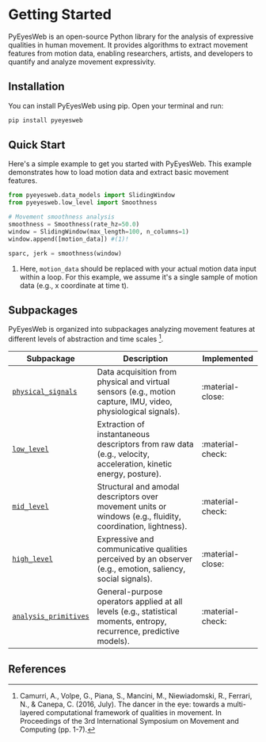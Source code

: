 # Getting Started

PyEyesWeb is an open-source Python library for the analysis of expressive qualities in human movement.
It provides algorithms to extract movement features from motion data, enabling researchers, artists, and developers to quantify and analyze movement expressivity.

## Installation

You can install PyEyesWeb using pip. Open your terminal and run:

```bash
pip install pyeyesweb
```

## Quick Start

Here's a simple example to get you started with PyEyesWeb. This example demonstrates how to load motion data and extract basic movement features.

```python
from pyeyesweb.data_models import SlidingWindow
from pyeyesweb.low_level import Smoothness

# Movement smoothness analysis
smoothness = Smoothness(rate_hz=50.0)
window = SlidingWindow(max_length=100, n_columns=1)
window.append([motion_data]) #(1)!

sparc, jerk = smoothness(window)
```

1. Here, `motion_data` should be replaced with your actual motion data input within a loop. For this example, we assume it's a single sample of motion data (e.g., x coordinate at time t).

## Subpackages

PyEyesWeb is organized into subpackages analyzing movement features at different levels of abstraction and time scales [^1].

| <div style="min-width:150px">Subpackage</div>                    | Description                                                                                                          | Implemented      |
|------------------------------------------------------------------|----------------------------------------------------------------------------------------------------------------------|------------------|
| [`physical_signals`](theoretical_framework/physical_signals/index.md)       | Data acquisition from physical and virtual sensors (e.g., motion capture, IMU, video, physiological signals).        | :material-close: |
| [`low_level`](theoretical_framework/low_level/index.md)                     | Extraction of instantaneous descriptors from raw data (e.g., velocity, acceleration, kinetic energy, posture).       | :material-check: |
| [`mid_level`](theoretical_framework/mid_level/index.md)                     | Structural and amodal descriptors over movement units or windows (e.g., fluidity, coordination, lightness).          | :material-check: |
| [`high_level`](theoretical_framework/high_level/index.md)                   | Expressive and communicative qualities perceived by an observer (e.g., emotion, saliency, social signals).           | :material-close: |
| [`analysis_primitives`](theoretical_framework/analysis_primitives/index.md) | General-purpose operators applied at all levels (e.g., statistical moments, entropy, recurrence, predictive models). | :material-check: |

## References

[^1]: Camurri, A., Volpe, G., Piana, S., Mancini, M., Niewiadomski, R., Ferrari, N., & Canepa, C. (2016, July). The dancer in the eye: towards a multi-layered computational framework of qualities in movement. In Proceedings of the 3rd International Symposium on Movement and Computing (pp. 1-7).
